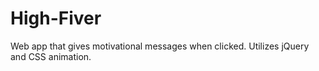 # High-Fiver
Web app that gives motivational messages when clicked. Utilizes jQuery and CSS animation.
